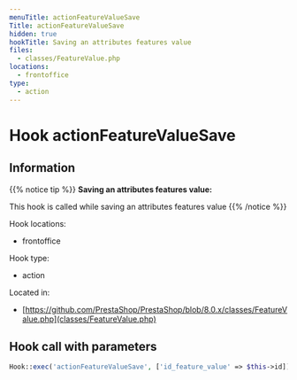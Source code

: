 ```yaml
---
menuTitle: actionFeatureValueSave
Title: actionFeatureValueSave
hidden: true
hookTitle: Saving an attributes features value
files:
  - classes/FeatureValue.php
locations:
  - frontoffice
type:
  - action
---
```


# Hook actionFeatureValueSave

## Information

{{% notice tip %}}
**Saving an attributes features value:** 

This hook is called while saving an attributes features value
{{% /notice %}}

Hook locations: 
  - frontoffice

Hook type: 
  - action

Located in: 
  - [https://github.com/PrestaShop/PrestaShop/blob/8.0.x/classes/FeatureValue.php](classes/FeatureValue.php)

## Hook call with parameters

```php
Hook::exec('actionFeatureValueSave', ['id_feature_value' => $this->id])
```